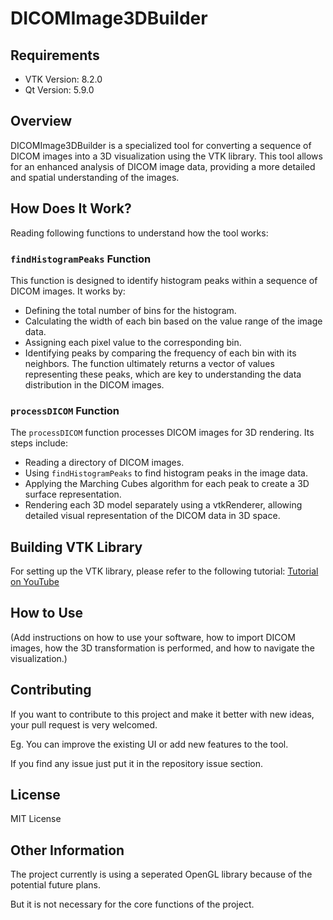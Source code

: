 # DICOMImage3DBuilder

## Requirements

- VTK Version: 8.2.0
- Qt Version: 5.9.0

## Overview

DICOMImage3DBuilder is a specialized tool for converting a sequence of DICOM images into a 3D visualization using the VTK library. This tool allows for an enhanced analysis of DICOM image data, providing a more detailed and spatial understanding of the images.

## How Does It Work?

Reading following functions to understand how the tool works:

### `findHistogramPeaks` Function

This function is designed to identify histogram peaks within a sequence of DICOM images. It works by:

- Defining the total number of bins for the histogram.
- Calculating the width of each bin based on the value range of the image data.
- Assigning each pixel value to the corresponding bin.
- Identifying peaks by comparing the frequency of each bin with its neighbors.
  The function ultimately returns a vector of values representing these peaks, which are key to understanding the data distribution in the DICOM images.

### `processDICOM` Function

The `processDICOM` function processes DICOM images for 3D rendering. Its steps include:

- Reading a directory of DICOM images.
- Using `findHistogramPeaks` to find histogram peaks in the image data.
- Applying the Marching Cubes algorithm for each peak to create a 3D surface representation.
- Rendering each 3D model separately using a vtkRenderer, allowing detailed visual representation of the DICOM data in 3D space.

## Building VTK Library

For setting up the VTK library, please refer to the following tutorial:
[Tutorial on YouTube](https://www.youtube.com/watch?v=u5-Df1YlxCI&t=775s)

## How to Use

(Add instructions on how to use your software, how to import DICOM images, how the 3D transformation is performed, and how to navigate the visualization.)

## Contributing

If you want to contribute to this project and make it better with new ideas, your pull request is very welcomed.

Eg. You can improve the existing UI or add new features to the tool.

If you find any issue just put it in the repository issue section.

## License

MIT License

## Other Information

The project currently is using a seperated OpenGL library because of the potential future plans.

But it is not necessary for the core functions of the project.
